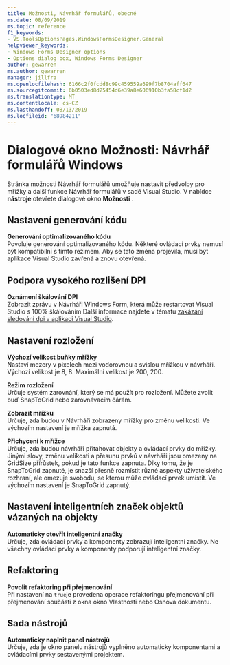 ```yaml
---
title: Možnosti, Návrhář formulářů, obecné
ms.date: 08/09/2019
ms.topic: reference
f1_keywords:
- VS.ToolsOptionsPages.WindowsFormsDesigner.General
helpviewer_keywords:
- Windows Forms Designer options
- Options dialog box, Windows Forms Designer
author: gewarren
ms.author: gewarren
manager: jillfra
ms.openlocfilehash: 6166c2f0fcdd8c99c459559a699f7b8704aff647
ms.sourcegitcommit: 6b0503ed8d25454d6e39a8e606910b3fa58cf1d2
ms.translationtype: MT
ms.contentlocale: cs-CZ
ms.lasthandoff: 08/13/2019
ms.locfileid: "68984211"
---
```

# <a name="options-dialog-box-windows-forms-designer"></a>Dialogové okno Možnosti: Návrhář formulářů Windows

Stránka možnosti Návrhář formulářů umožňuje nastavit předvolby pro mřížky a další funkce Návrhář formulářů v sadě Visual Studio. V nabídce **nástroje** otevřete dialogové okno **Možnosti** .

## <a name="code-generation-settings"></a>Nastavení generování kódu

**Generování optimalizovaného kódu**\
Povoluje generování optimalizovaného kódu. Některé ovládací prvky nemusí být kompatibilní s tímto režimem. Aby se tato změna projevila, musí být aplikace Visual Studio zavřená a znovu otevřená.

## <a name="high-dpi-support"></a>Podpora vysokého rozlišení DPI

**Oznámení škálování DPI**\
Zobrazit zprávu v Návrháři Windows Form, která může restartovat Visual Studio s 100% škálováním Další informace najdete v tématu [zakázání sledování dpi v aplikaci Visual Studio](/dotnet/framework/winforms/disable-dpi-awareness-visual-studio).

## <a name="layout-settings"></a>Nastavení rozložení

**Výchozí velikost buňky mřížky**\
Nastaví mezery v pixelech mezi vodorovnou a svislou mřížkou v návrháři. Výchozí velikost je 8, 8. Maximální velikost je 200, 200.

**Režim rozložení**\
Určuje systém zarovnání, který se má použít pro rozložení. Můžete zvolit buď SnapToGrid nebo zarovnávacím čárám.

**Zobrazit mřížku**\
Určuje, zda budou v Návrháři zobrazeny mřížky pro změnu velikosti. Ve výchozím nastavení je mřížka zapnutá.

**Přichycení k mřížce**\
Určuje, zda budou návrháři přitahovat objekty a ovládací prvky do mřížky. Jinými slovy, změnu velikosti a přesunu prvků v návrháři jsou omezeny na GridSize přírůstek, pokud je tato funkce zapnuta. Díky tomu, že je SnapToGrid zapnuté, je snazší přesně rozmístit různé aspekty uživatelského rozhraní, ale omezuje svobodu, se kterou může ovládací prvek umístit. Ve výchozím nastavení je SnapToGrid zapnutý.

## <a name="object-bound-smart-tag-settings"></a>Nastavení inteligentních značek objektů vázaných na objekty

**Automaticky otevřít inteligentní značky**\
Určuje, zda ovládací prvky a komponenty zobrazují inteligentní značky. Ne všechny ovládací prvky a komponenty podporují inteligentní značky.

## <a name="refactoring"></a>Refaktoring

**Povolit refaktoring při přejmenování**\
Při nastavení na `true`je provedena operace refaktoringu přejmenování při přejmenování součásti z okna okno Vlastnosti nebo Osnova dokumentu.

## <a name="toolbox"></a>Sada nástrojů

**Automaticky naplnit panel nástrojů**\
Určuje, zda je okno panelu nástrojů vyplněno automaticky komponentami a ovládacími prvky sestavenými projektem.